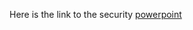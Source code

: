 
Here is the link to the security [powerpoint](https://docs.google.com/presentation/d/1d2FcazltRe5Gc8qNqwVIYB5aHVjE8e_GqCqnfBeR8IE/edit#slide=id.p)


